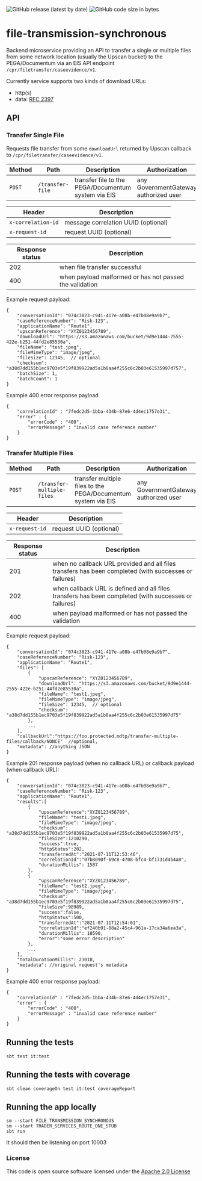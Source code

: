 ![GitHub release (latest by date)](https://img.shields.io/github/v/release/hmrc/file-transmission-synchronous) ![GitHub code size in bytes](https://img.shields.io/github/languages/code-size/hmrc/file-transmission-synchronous)

# file-transmission-synchronous

Backend microservice providing an API to transfer a single or multiple files from some network location (usually the Upscan bucket) to the PEGA/Documentum via an EIS API endpoint `/cpr/filetransfer/caseevidence/v1`. 

Currently service supports two kinds of download URLs:
- http(s)
- data: [RFC 2397](https://datatracker.ietf.org/doc/html/rfc2397)

## API

### Transfer Single File

Requests file transfer from some `downloadUrl` returned by Upscan callback to `/cpr/filetransfer/caseevidence/v1`.

Method | Path | Description | Authorization
---|---|---|---
`POST` | `/transfer-file` | transfer file to the PEGA/Documentum system via EIS | any GovernmentGateway authorized user

Header | Description
---|---
`x-correlation-id` | message correlation UUID (optional)
`x-request-id` | request UUID (optional)

Response status | Description
---|---
202| when file transfer successful
400| when payload malformed or has not passed the validation

Example request payload:

    {
        "conversationId": "074c3823-c941-417e-a08b-e47b08e9a9b7",
        "caseReferenceNumber": "Risk-123",
        "applicationName": "Route1",
        "upscanReference": "XYZ0123456789",
        "downloadUrl": "https://s3.amazonaws.com/bucket/9d9e1444-2555-422e-b251-44fd2e85530a",
        "fileName": "test.jpeg",
        "fileMimeType": "image/jpeg",
        "fileSize": 12345,  // optional
        "checksum": "a38d7dd155b1ec9703e5f19f839922ad5a1b0aa4f255c6c2b03e61535997d757",
        "batchSize": 1,
        "batchCount": 1
    }

Example 400 error response payload

    {
        "correlationId" : "7fedc2d5-1bba-434b-87e6-4d4ec1757e31",
        "error" : {
            "errorCode" : "400",
            "errorMessage" : "invalid case reference number"
        }
    }     
    
### Transfer Multiple Files    

Method | Path | Description | Authorization
---|---|---|---
`POST` | `/transfer-multiple-files` | transfer multiple files to the PEGA/Documentum system via EIS | any GovernmentGateway authorized user

Header | Description
---|---
`x-request-id` | request UUID (optional)

Response status | Description
---|---
201| when no callback URL provided and all files transfers has been completed (with successes or failures)
202| when callback URL is defined and all files transfers has been completed (with successes or failures)
400| when payload malformed or has not passed the validation

Example request payload:

    {
        "conversationId": "074c3823-c941-417e-a08b-e47b08e9a9b7",
        "caseReferenceNumber": "Risk-123",
        "applicationName": "Route1",
        "files": [
            {
                "upscanReference": "XYZ0123456789",
                "downloadUrl": "https://s3.amazonaws.com/bucket/9d9e1444-2555-422e-b251-44fd2e85530a",
                "fileName": "test1.jpeg",
                "fileMimeType": "image/jpeg",
                "fileSize": 12345,  // optional
                "checksum": "a38d7dd155b1ec9703e5f19f839922ad5a1b0aa4f255c6c2b03e61535997d75"
            },
            ...
        ],
        "callbackUrl":"https://foo.protected.mdtp/transfer-multiple-files/callback/NONCE"  //optional,
        "metadata": //anything JSON
    }

Example 201 response payload (when no callback URL) or callback payload (when callback URL):  

    {
        "conversationId": "074c3823-c941-417e-a08b-e47b08e9a9b7",
        "caseReferenceNumber": "Risk-123",
        "applicationName": "Route1",
        "results":[
            {
                "upscanReference":"XYZ0123456789",
                "fileName": "test1.jpeg",
                "fileMimeType": "image/jpeg",
                "checksum":     "a38d7dd155b1ec9703e5f19f839922ad5a1b0aa4f255c6c2b03e61535997d75",
                "fileSize":1210290,
                "success":true,
                "httpStatus":202,
                "transferredAt":"2021-07-11T12:53:46",
                "correlationId":"07b8090f-69c8-4708-bfc4-bf1731d4b4a8",
                "durationMillis": 1587
            },
            {
                "upscanReference":"XYZ0123456789",
                "fileName": "test2.jpeg",
                "fileMimeType": "image/jpeg",
                "checksum":     "a38d7dd155b1ec9703e5f19f839922ad5a1b0aa4f255c6c2b03e61535997d75",
                "fileSize":98989,
                "success":false,
                "httpStatus":500,
                "transferredAt":"2021-07-11T12:54:01",
                "correlationId":"ef240b91-88a2-45c4-961a-17ca34a6ea3a",
                "durationMillis": 18590,
                "error":"some error description"
            },
            ...
        ],
        "totalDurationMillis": 23018,
        "metadata": //original request's metadata
    }

Example 400 error response payload:

    {
        "correlationId" : "7fedc2d5-1bba-434b-87e6-4d4ec1757e31",
        "error" : {
            "errorCode" : "400",
            "errorMessage" : "invalid case reference number"
        }
    }         


## Running the tests

    sbt test it:test

## Running the tests with coverage

    sbt clean coverageOn test it:test coverageReport

## Running the app locally

    sm --start FILE_TRANSMISSION_SYNCHRONOUS
    sm --start TRADER_SERVICES_ROUTE_ONE_STUB
    sbt run

It should then be listening on port 10003

### License

This code is open source software licensed under the [Apache 2.0 License]("http://www.apache.org/licenses/LICENSE-2.0.html")
